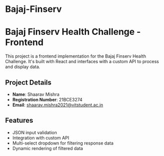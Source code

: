 # Bajaj-Finserv

# Bajaj Finserv Health Challenge - Frontend

This project is a frontend implementation for the Bajaj Finserv Health Challenge. It's built with React and interfaces with a custom API to process and display data.

## Project Details

- **Name**: Shaarav Mishra
- **Registration Number**: 21BCE3274
- **Email**: shaarav.mishra2021@vitstudent.ac.in

## Features

- JSON input validation
- Integration with custom API
- Multi-select dropdown for filtering response data
- Dynamic rendering of filtered data
